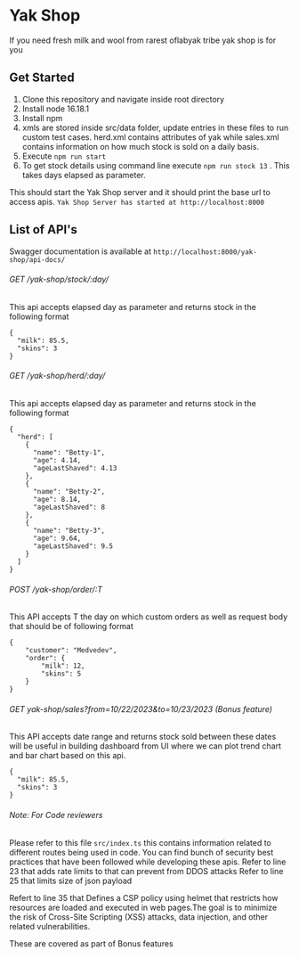 # Yak Shop

If you need fresh milk and wool from rarest oflabyak tribe yak shop is for you

## Get Started

1. Clone this repository and navigate inside root directory
2. Install node 16.18.1
3. Install npm
4. xmls are stored inside src/data folder, update entries in these files to run custom test cases. herd.xml contains attributes of yak while sales.xml contains information on how much stock is sold on  a daily basis.
5. Execute `npm run start`
6. To get stock details using command line execute `npm run stock 13` . This takes days elapsed as parameter.

This should start the Yak Shop server and it should print the base url to access apis.
`Yak Shop Server has started at http://localhost:8000`


## List of API's

Swagger documentation is available at
`http://localhost:8000/yak-shop/api-docs/`

###### GET /yak-shop/stock/:day/

This api accepts elapsed day as parameter and returns stock in the following format

```
{
  "milk": 85.5,
  "skins": 3
}
```

###### GET /yak-shop/herd/:day/

This api accepts elapsed day as parameter and returns stock in the following format

```
{
  "herd": [
    {
      "name": "Betty-1",
      "age": 4.14,
      "ageLastShaved": 4.13
    },
    {
      "name": "Betty-2",
      "age": 8.14,
      "ageLastShaved": 8
    },
    {
      "name": "Betty-3",
      "age": 9.64,
      "ageLastShaved": 9.5
    }
  ]
}
```

###### POST /yak-shop/order/:T

This API accepts T the day on which custom orders as well as request body that should be of following format

```
{
    "customer": "Medvedev",
    "order": {
        "milk": 12,
        "skins": 5
    }
}
```

###### GET yak-shop/sales?from=10/22/2023&to=10/23/2023 (Bonus feature)

This API accepts date range and returns stock sold between these dates will be useful in building dashboard from UI where we can plot trend chart and bar chart based on this api.

```
{
  "milk": 85.5,
  "skins": 3
}
```

###### Note: For Code reviewers

Please refer to this file `src/index.ts` this contains information related to different routes being used in code.
You can find bunch of security best practices that have been followed while developing these apis.
Refer to line 23 that adds rate limits to that can prevent from DDOS attacks
Refer to line 25 that limits size of json payload

Refert to line 35 that Defines a CSP policy using helmet that restricts how resources are loaded and executed in web pages.The goal is to minimize the risk of Cross-Site Scripting (XSS) attacks, data injection, and other related vulnerabilities.

These are covered as part of Bonus features
